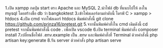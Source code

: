 1.เปิด xampp กดปุ่ม start ตรง Apache และ MySQL
2.นำไฟล์ db ที่แนบไปให้ ลงใน mysql โดยสร้างชื่อ db ว่า bangkoktest
3.เข้าโฟลเดอร์ตามลำดับนี้ ไดรฟ์ C > xampp > htdocs
4.เปิด cmd จากโฟลเดอร์  htdocs พิมพ์คำสั่งนี้ git clone https://github.com/prinza16/pretest.git
5.จากนั้นพิมพ์คำสั่งใน cmd เดิมดังนี้ cd pretest จากนั้นพิมพ์คำสั่งนี้ code . เพื่อเปิด vscode
6.เปิด terminal พิมพ์คำสั่ง composer install
7.เปลี่ยนชื่อไฟล์ .env.example เป็น .env และพิมพ์คำสั่งที่ Terminal ด้วยคำสั่งนี้ php artisan key:generate
8.รัน server ด้วยคำสั่ง php artisan serve